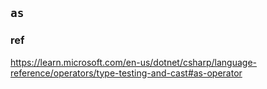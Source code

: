 ## `as`


### ref
https://learn.microsoft.com/en-us/dotnet/csharp/language-reference/operators/type-testing-and-cast#as-operator
